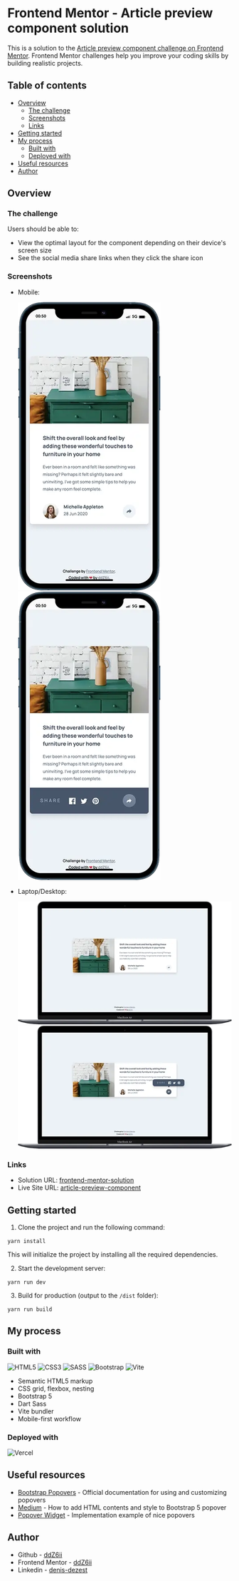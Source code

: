 # Frontend Mentor - Article preview component solution

This is a solution to the [Article preview component challenge on Frontend Mentor](https://www.frontendmentor.io/challenges/article-preview-component-dYBN_pYFT). Frontend Mentor challenges help you improve your coding skills by building realistic projects.

## Table of contents

- [Overview](#overview)
  - [The challenge](#the-challenge)
  - [Screenshots](#screenshots)
  - [Links](#links)
- [Getting started](#getting-started)
- [My process](#my-process)
  - [Built with](#built-with)
  - [Deployed with](#deployed-with)
- [Useful resources](#useful-resources)
- [Author](#author)

## Overview

### The challenge

Users should be able to:

- View the optimal layout for the component depending on their device's screen size
- See the social media share links when they click the share icon

### Screenshots

- Mobile:

  ![mobile](./screenshots/mobile-320.webp)
  ![mobile-active](./screenshots/mobile-active-320.webp)

- Laptop/Desktop:

  ![desktop](./screenshots/desktop-640.webp)
  ![desktop-active](./screenshots/desktop-active-640.webp)

### Links

- Solution URL: [frontend-mentor-solution](https://www.frontendmentor.io/solutions/responsive-article-preview-component-with-bootstrap5-and-dart-sass-UTJZ-vHtaO)
- Live Site URL: [article-preview-component](https://article-preview-component-fawn.vercel.app/)

## Getting started

1. Clone the project and run the following command:

```console
yarn install
```

This will initialize the project by installing all the required dependencies.

2. Start the development server:

```console
yarn run dev
```

3. Build for production (output to the `/dist` folder):

```console
yarn run build
```

## My process

### Built with

![HTML5](https://img.shields.io/badge/HTML5-E34F26.svg?style=for-the-badge&logo=HTML5&logoColor=white)
![CSS3](https://img.shields.io/badge/CSS3-1572B6.svg?style=for-the-badge&logo=CSS3&logoColor=white)
![SASS](https://img.shields.io/badge/SASS-hotpink.svg?style=for-the-badge&logo=SASS&logoColor=white)
![Bootstrap](https://img.shields.io/badge/bootstrap-%238511FA.svg?style=for-the-badge&logo=bootstrap&logoColor=white)
![Vite](https://img.shields.io/badge/vite-%23646CFF.svg?style=for-the-badge&logo=vite&logoColor=white)

- Semantic HTML5 markup
- CSS grid, flexbox, nesting
- Bootstrap 5
- Dart Sass
- Vite bundler
- Mobile-first workflow

### Deployed with

![Vercel](https://img.shields.io/badge/vercel-%23000000.svg?style=for-the-badge&logo=vercel&logoColor=white)

## Useful resources

- [Bootstrap Popovers](https://getbootstrap.com/docs/5.3/components/popovers/) - Official documentation for using and customizing popovers
- [Medium](https://mgregchi02.medium.com/how-to-add-html-contents-and-style-to-bootstrap-5-popover-db2d910f8844) - How to add HTML contents and style to Bootstrap 5 popover
- [Popover Widget](https://demo.yootheme.com/joomla/widgetkit/uikit/home/popover/) - Implementation example of nice popovers

## Author

- Github - [ddZ6ii](https://github.com/ddZ6ii)
- Frontend Mentor - [ddZ6ii](https://www.frontendmentor.io/profile/ddZ6ii)
- Linkedin - [denis-dezest](https://www.linkedin.com/in/denis-dezest/)
